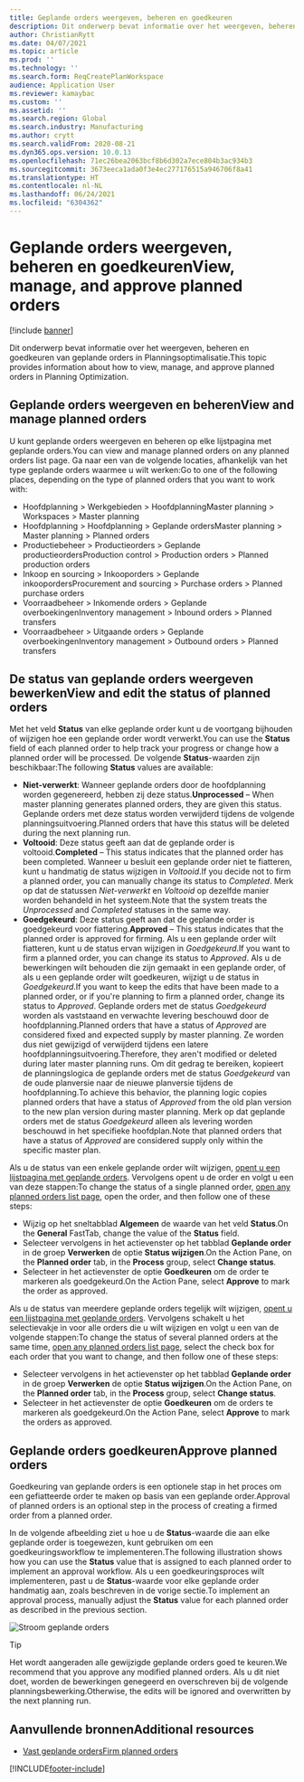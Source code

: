 ```yaml
---
title: Geplande orders weergeven, beheren en goedkeuren
description: Dit onderwerp bevat informatie over het weergeven, beheren en goedkeuren van geplande orders in Planningsoptimalisatie.
author: ChristianRytt
ms.date: 04/07/2021
ms.topic: article
ms.prod: ''
ms.technology: ''
ms.search.form: ReqCreatePlanWorkspace
audience: Application User
ms.reviewer: kamaybac
ms.custom: ''
ms.assetid: ''
ms.search.region: Global
ms.search.industry: Manufacturing
ms.author: crytt
ms.search.validFrom: 2020-08-21
ms.dyn365.ops.version: 10.0.13
ms.openlocfilehash: 71ec26bea2063bcf8b6d302a7ece804b3ac934b3
ms.sourcegitcommit: 3673eeca1ada0f3e4ec277176515a946706f8a41
ms.translationtype: HT
ms.contentlocale: nl-NL
ms.lasthandoff: 06/24/2021
ms.locfileid: "6304362"
---
```

# <a name="view-manage-and-approve-planned-orders"></a><span data-ttu-id="e73d2-103">Geplande orders weergeven, beheren en goedkeuren</span><span class="sxs-lookup"><span data-stu-id="e73d2-103">View, manage, and approve planned orders</span></span>

[!include [banner](../../includes/banner.md)]

<span data-ttu-id="e73d2-104">Dit onderwerp bevat informatie over het weergeven, beheren en goedkeuren van geplande orders in Planningsoptimalisatie.</span><span class="sxs-lookup"><span data-stu-id="e73d2-104">This topic provides information about how to view, manage, and approve planned orders in Planning Optimization.</span></span>

## <a name="view-and-manage-planned-orders"></a><a name="view-planned-orders"></a><span data-ttu-id="e73d2-105">Geplande orders weergeven en beheren</span><span class="sxs-lookup"><span data-stu-id="e73d2-105">View and manage planned orders</span></span>

<span data-ttu-id="e73d2-106">U kunt geplande orders weergeven en beheren op elke lijstpagina met geplande orders.</span><span class="sxs-lookup"><span data-stu-id="e73d2-106">You can view and manage planned orders on any planned orders list page.</span></span> <span data-ttu-id="e73d2-107">Ga naar een van de volgende locaties, afhankelijk van het type geplande orders waarmee u wilt werken:</span><span class="sxs-lookup"><span data-stu-id="e73d2-107">Go to one of the following places, depending on the type of planned orders that you want to work with:</span></span>

- <span data-ttu-id="e73d2-108">Hoofdplanning \> Werkgebieden \> Hoofdplanning</span><span class="sxs-lookup"><span data-stu-id="e73d2-108">Master planning \> Workspaces \> Master planning</span></span>
- <span data-ttu-id="e73d2-109">Hoofdplanning \> Hoofdplanning \> Geplande orders</span><span class="sxs-lookup"><span data-stu-id="e73d2-109">Master planning \> Master planning \> Planned orders</span></span>
- <span data-ttu-id="e73d2-110">Productiebeheer \> Productieorders \> Geplande productieorders</span><span class="sxs-lookup"><span data-stu-id="e73d2-110">Production control \> Production orders \> Planned production orders</span></span>
- <span data-ttu-id="e73d2-111">Inkoop en sourcing \> Inkooporders \> Geplande inkooporders</span><span class="sxs-lookup"><span data-stu-id="e73d2-111">Procurement and sourcing \> Purchase orders \> Planned purchase orders</span></span>
- <span data-ttu-id="e73d2-112">Voorraadbeheer \> Inkomende orders \> Geplande overboekingen</span><span class="sxs-lookup"><span data-stu-id="e73d2-112">Inventory management \> Inbound orders \> Planned transfers</span></span>
- <span data-ttu-id="e73d2-113">Voorraadbeheer \> Uitgaande orders \> Geplande overboekingen</span><span class="sxs-lookup"><span data-stu-id="e73d2-113">Inventory management \> Outbound orders \> Planned transfers</span></span>

## <a name="view-and-edit-the-status-of-planned-orders"></a><span data-ttu-id="e73d2-114">De status van geplande orders weergeven bewerken</span><span class="sxs-lookup"><span data-stu-id="e73d2-114">View and edit the status of planned orders</span></span>

<span data-ttu-id="e73d2-115">Met het veld **Status** van elke geplande order kunt u de voortgang bijhouden of wijzigen hoe een geplande order wordt verwerkt.</span><span class="sxs-lookup"><span data-stu-id="e73d2-115">You can use the **Status** field of each planned order to help track your progress or change how a planned order will be processed.</span></span> <span data-ttu-id="e73d2-116">De volgende **Status**-waarden zijn beschikbaar:</span><span class="sxs-lookup"><span data-stu-id="e73d2-116">The following **Status** values are available:</span></span>

- <span data-ttu-id="e73d2-117">**Niet-verwerkt**: Wanneer geplande orders door de hoofdplanning worden gegenereerd, hebben zij deze status.</span><span class="sxs-lookup"><span data-stu-id="e73d2-117">**Unprocessed** – When master planning generates planned orders, they are given this status.</span></span> <span data-ttu-id="e73d2-118">Geplande orders met deze status worden verwijderd tijdens de volgende planningsuitvoering.</span><span class="sxs-lookup"><span data-stu-id="e73d2-118">Planned orders that have this status will be deleted during the next planning run.</span></span>
- <span data-ttu-id="e73d2-119">**Voltooid**: Deze status geeft aan dat de geplande order is voltooid.</span><span class="sxs-lookup"><span data-stu-id="e73d2-119">**Completed** – This status indicates that the planned order has been completed.</span></span> <span data-ttu-id="e73d2-120">Wanneer u besluit een geplande order niet te fiatteren, kunt u handmatig de status wijzigen in *Voltooid*.</span><span class="sxs-lookup"><span data-stu-id="e73d2-120">If you decide not to firm a planned order, you can manually change its status to *Completed*.</span></span> <span data-ttu-id="e73d2-121">Merk op dat de statussen *Niet-verwerkt* en *Voltooid* op dezelfde manier worden behandeld in het systeem.</span><span class="sxs-lookup"><span data-stu-id="e73d2-121">Note that the system treats the *Unprocessed* and *Completed* statuses in the same way.</span></span>
- <span data-ttu-id="e73d2-122">**Goedgekeurd**: Deze status geeft aan dat de geplande order is goedgekeurd voor fiattering.</span><span class="sxs-lookup"><span data-stu-id="e73d2-122">**Approved** – This status indicates that the planned order is approved for firming.</span></span> <span data-ttu-id="e73d2-123">Als u een geplande order wilt fiatteren, kunt u de status ervan wijzigen in *Goedgekeurd*.</span><span class="sxs-lookup"><span data-stu-id="e73d2-123">If you want to firm a planned order, you can change its status to *Approved*.</span></span> <span data-ttu-id="e73d2-124">Als u de bewerkingen wilt behouden die zijn gemaakt in een geplande order, of als u een geplande order wilt goedkeuren, wijzigt u de status in *Goedgekeurd*.</span><span class="sxs-lookup"><span data-stu-id="e73d2-124">If you want to keep the edits that have been made to a planned order, or if you're planning to firm a planned order, change its status to *Approved*.</span></span> <span data-ttu-id="e73d2-125">Geplande orders met de status *Goedgekeurd* worden als vaststaand en verwachte levering beschouwd door de hoofdplanning.</span><span class="sxs-lookup"><span data-stu-id="e73d2-125">Planned orders that have a status of *Approved* are considered fixed and expected supply by master planning.</span></span> <span data-ttu-id="e73d2-126">Ze worden dus niet gewijzigd of verwijderd tijdens een latere hoofdplanningsuitvoering.</span><span class="sxs-lookup"><span data-stu-id="e73d2-126">Therefore, they aren't modified or deleted during later master planning runs.</span></span> <span data-ttu-id="e73d2-127">Om dit gedrag te bereiken, kopieert de planningslogica de geplande orders met de status *Goedgekeurd* van de oude planversie naar de nieuwe planversie tijdens de hoofdplanning.</span><span class="sxs-lookup"><span data-stu-id="e73d2-127">To achieve this behavior, the planning logic copies planned orders that have a status of *Approved* from the old plan version to the new plan version during master planning.</span></span> <span data-ttu-id="e73d2-128">Merk op dat geplande orders met de status *Goedgekeurd* alleen als levering worden beschouwd in het specifieke hoofdplan.</span><span class="sxs-lookup"><span data-stu-id="e73d2-128">Note that planned orders that have a status of *Approved* are considered supply only within the specific master plan.</span></span>

<span data-ttu-id="e73d2-129">Als u de status van een enkele geplande order wilt wijzigen, [opent u een lijstpagina met geplande orders](#view-planned-orders). Vervolgens opent u de order en volgt u een van deze stappen:</span><span class="sxs-lookup"><span data-stu-id="e73d2-129">To change the status of a single planned order, [open any planned orders list page](#view-planned-orders), open the order, and then follow one of these steps:</span></span>

- <span data-ttu-id="e73d2-130">Wijzig op het sneltabblad **Algemeen** de waarde van het veld **Status**.</span><span class="sxs-lookup"><span data-stu-id="e73d2-130">On the **General** FastTab, change the value of the **Status** field.</span></span>
- <span data-ttu-id="e73d2-131">Selecteer vervolgens in het actievenster op het tabblad **Geplande order** in de groep **Verwerken** de optie **Status wijzigen**.</span><span class="sxs-lookup"><span data-stu-id="e73d2-131">On the Action Pane, on the **Planned order** tab, in the **Process** group, select **Change status**.</span></span>
- <span data-ttu-id="e73d2-132">Selecteer in het actievenster de optie **Goedkeuren** om de order te markeren als goedgekeurd.</span><span class="sxs-lookup"><span data-stu-id="e73d2-132">On the Action Pane, select **Approve** to mark the order as approved.</span></span>

<span data-ttu-id="e73d2-133">Als u de status van meerdere geplande orders tegelijk wilt wijzigen, [opent u een lijstpagina met geplande orders](#view-planned-orders). Vervolgens schakelt u het selectievakje in voor alle orders die u wilt wijzigen en volgt u een van de volgende stappen:</span><span class="sxs-lookup"><span data-stu-id="e73d2-133">To change the status of several planned orders at the same time, [open any planned orders list page](#view-planned-orders), select the check box for each order that you want to change, and then follow one of these steps:</span></span>

- <span data-ttu-id="e73d2-134">Selecteer vervolgens in het actievenster op het tabblad **Geplande order** in de groep **Verwerken** de optie **Status wijzigen**.</span><span class="sxs-lookup"><span data-stu-id="e73d2-134">On the Action Pane, on the **Planned order** tab, in the **Process** group, select **Change status**.</span></span>
- <span data-ttu-id="e73d2-135">Selecteer in het actievenster de optie **Goedkeuren** om de orders te markeren als goedgekeurd.</span><span class="sxs-lookup"><span data-stu-id="e73d2-135">On the Action Pane, select **Approve** to mark the orders as approved.</span></span>

## <a name="approve-planned-orders"></a><span data-ttu-id="e73d2-136">Geplande orders goedkeuren</span><span class="sxs-lookup"><span data-stu-id="e73d2-136">Approve planned orders</span></span>

<span data-ttu-id="e73d2-137">Goedkeuring van geplande orders is een optionele stap in het proces om een gefiatteerde order te maken op basis van een geplande order.</span><span class="sxs-lookup"><span data-stu-id="e73d2-137">Approval of planned orders is an optional step in the process of creating a firmed order from a planned order.</span></span>

<span data-ttu-id="e73d2-138">In de volgende afbeelding ziet u hoe u de **Status**-waarde die aan elke geplande order is toegewezen, kunt gebruiken om een goedkeuringsworkflow te implementeren.</span><span class="sxs-lookup"><span data-stu-id="e73d2-138">The following illustration shows how you can use the **Status** value that is assigned to each planned order to implement an approval workflow.</span></span> <span data-ttu-id="e73d2-139">Als u een goedkeuringsproces wilt implementeren, past u de **Status**-waarde voor elke geplande order handmatig aan, zoals beschreven in de vorige sectie.</span><span class="sxs-lookup"><span data-stu-id="e73d2-139">To implement an approval process, manually adjust the **Status** value for each planned order as described in the previous section.</span></span>

![Stroom geplande orders](media/approved-planned-orders-1.png)

> [!TIP]
> <span data-ttu-id="e73d2-141">Het wordt aangeraden alle gewijzigde geplande orders goed te keuren.</span><span class="sxs-lookup"><span data-stu-id="e73d2-141">We recommend that you approve any modified planned orders.</span></span> <span data-ttu-id="e73d2-142">Als u dit niet doet, worden de bewerkingen genegeerd en overschreven bij de volgende planningsbewerking.</span><span class="sxs-lookup"><span data-stu-id="e73d2-142">Otherwise, the edits will be ignored and overwritten by the next planning run.</span></span>

## <a name="additional-resources"></a><span data-ttu-id="e73d2-143">Aanvullende bronnen</span><span class="sxs-lookup"><span data-stu-id="e73d2-143">Additional resources</span></span>

- [<span data-ttu-id="e73d2-144">Vast geplande orders</span><span class="sxs-lookup"><span data-stu-id="e73d2-144">Firm planned orders</span></span>](planned-order-firming.md)

[!INCLUDE[footer-include](../../../includes/footer-banner.md)]
